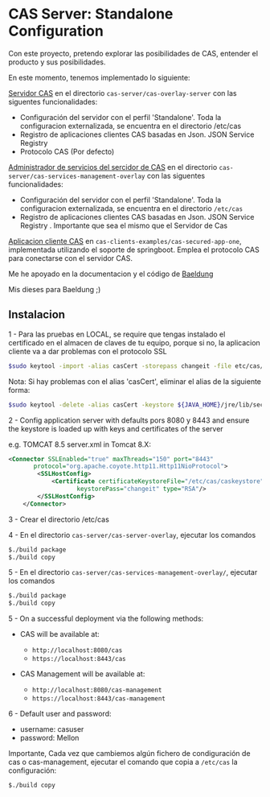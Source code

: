 # CAS Server: Standalone Configuration

Con este proyecto, pretendo explorar las posibilidades de CAS, entender el producto y sus posibilidades.

En este momento, tenemos implementado lo siguiente:

[Servidor CAS](cas-server/cas-server-overlay/README.md) en el directorio `cas-server/cas-overlay-server` con las siguentes funcionalidades:

- Configuración del servidor con el perfil 'Standalone'. Toda la configuracion externalizada, se encuentra en el directorio /etc/cas
- Registro de aplicaciones clientes CAS basadas en Json. JSON Service Registry
- Protocolo CAS (Por defecto)
 
[Administrador de servicios del sercidor de CAS](cas-server/cas-services-management-overlay/README.md) en el directorio `cas-server/cas-services-management-overlay` con las siguentes funcionalidades:

- Configuración del servidor con el perfil 'Standalone'. Toda la configuracion externalizada, se encuentra en el directorio `/etc/cas`
- Registro de aplicaciones clientes CAS basadas en Json. JSON Service Registry . Importante que sea el mismo que el Servidor de Cas

[Aplicacion cliente CAS](cas-clients-examples/README.md) en `cas-clients-examples/cas-secured-app-one`, implementada utilizando el soporte de springboot. Emplea el protocolo CAS para conectarse con el servidor CAS.

Me he apoyado en la documentacion y el código de [Baeldung](http://www.baeldung.com/spring-security-cas-sso)

Mis dieses para Baeldung ;)

## Instalacion 

1 - Para las pruebas en LOCAL, se require que tengas instalado el certificado en el almacen de claves de tu equipo, porque si no, la aplicacion cliente va a dar problemas con el protocolo SSL

```bash
$sudo keytool -import -alias casCert -storepass changeit -file etc/cas/cas.crt -keystore ${JAVA_HOME}/jre/lib/security/cacerts
```

Nota: Si hay problemas con el alias 'casCert', eliminar el alias de la siguiente forma:

```bash
$sudo keytool -delete -alias casCert -keystore ${JAVA_HOME}/jre/lib/security/cacerts -storepass changeit
```

2 - Config application server with defaults pors 8080 y 8443 and ensure the keystore is loaded up with keys and certificates of the server

e.g. TOMCAT 8.5 server.xml in Tomcat 8.X:

```xml
<Connector SSLEnabled="true" maxThreads="150" port="8443"
       protocol="org.apache.coyote.http11.Http11NioProtocol">
        <SSLHostConfig>
            <Certificate certificateKeystoreFile="/etc/cas/caskeystore"
                   keystorePass="changeit" type="RSA"/>
        </SSLHostConfig>
    </Connector>
```

3 - Crear el directorio /etc/cas

4 - En el directorio `cas-server/cas-server-overlay`, ejecutar los comandos

```bash
$./build package
$./build copy
```

5 - En el directorio `cas-server/cas-services-management-overlay/`, ejecutar los comandos

```bash
$./build package
$./build copy
```

5 - On a successful deployment via the following methods:

- CAS will be available at:

  - `http://localhost:8080/cas`
  - `https://localhost:8443/cas`

- CAS Management will be available at:
  - `http://localhost:8080/cas-management`
  - `https://localhost:8443/cas-management`


6 - Default user and password:

 - username: casuser
 - password: Mellon

Importante, Cada vez que cambiemos algún fichero de condiguración de cas o cas-management, ejecutar el comando que copia a `/etc/cas` la configuración:

```bash
$./build copy
```
